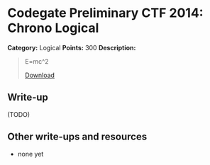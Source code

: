# Codegate Preliminary CTF 2014: Chrono Logical

**Category:** Logical
**Points:** 300
**Description:**

> E=mc^2
>
> [Download](chrono)

## Write-up

(TODO)

## Other write-ups and resources

* none yet
